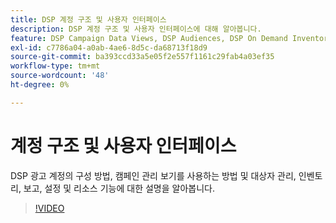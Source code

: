 ```yaml
---
title: DSP 계정 구조 및 사용자 인터페이스
description: DSP 계정 구조 및 사용자 인터페이스에 대해 알아봅니다.
feature: DSP Campaign Data Views, DSP Audiences, DSP On Demand Inventory, DSP Private Inventory, DSP Deal IDs, DSP Custom Reports
exl-id: c7786a04-a0ab-4ae6-8d5c-da68713f18d9
source-git-commit: ba393ccd33a5e05f2e557f1161c29fab4a03ef35
workflow-type: tm+mt
source-wordcount: '48'
ht-degree: 0%

---
```


# 계정 구조 및 사용자 인터페이스

DSP 광고 계정의 구성 방법, 캠페인 관리 보기를 사용하는 방법 및 대상자 관리, 인벤토리, 보고, 설정 및 리소스 기능에 대한 설명을 알아봅니다.

>[!VIDEO](https://video.tv.adobe.com/v/3412418?captions=kor)
